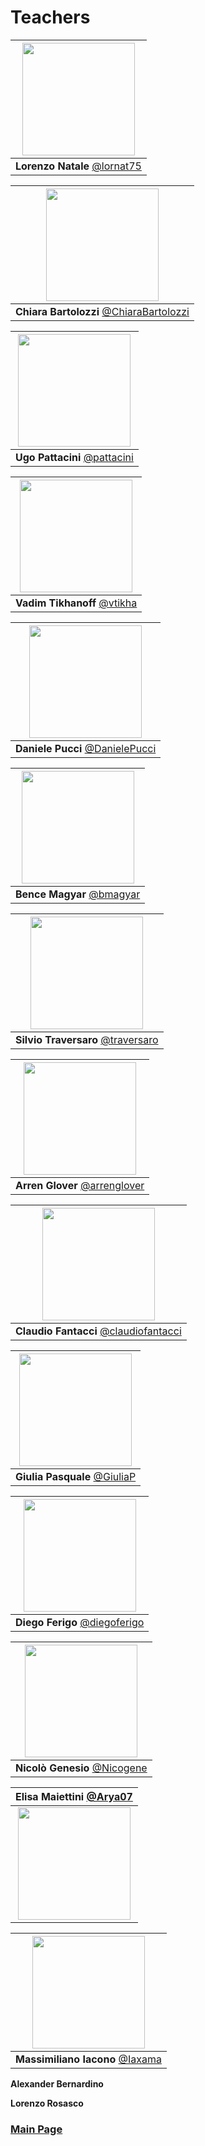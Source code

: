 # Teachers

|[<img src="https://github.com/lornat75.png" width="180">](https://github.com/lornat75)|
|:---:|
| **Lorenzo Natale** [@lornat75](https://github.com/lornat75)|

|[<img src="https://github.com/ChiaraBartolozzi.png" width="180">](https://github.com/ChiaraBartolozzi)|
|:---:|
| **Chiara Bartolozzi** [@ChiaraBartolozzi](https://github.com/ChiaraBartolozzi)|

|[<img src="https://github.com/pattacini.png" width="180">](https://github.com/pattacini)|
|:---:|
| **Ugo Pattacini** [@pattacini](https://github.com/pattacini)|

|[<img src="https://github.com/vtikha.png" width="180">](https://github.com/vtikha)|
|:---:|
| **Vadim Tikhanoff** [@vtikha](https://github.com/vtikha)|

|[<img src="https://github.com/DanielePucci.png" width="180">](https://github.com/DanielePucci)|
|:---:|
| **Daniele Pucci** [@DanielePucci](https://github.com/DanielePucci)|

|[<img src="https://github.com/bmagyar.png" width="180">](https://github.com/bmagyar)|
|:---:|
| **Bence Magyar** [@bmagyar](https://github.com/bmagyar)|

|[<img src="https://github.com/traversaro.png" width="180">](https://github.com/traversaro)|
|:---:|
| **Silvio Traversaro** [@traversaro](https://github.com/traversaro)|

|[<img src="https://github.com/arrenglover.png" width="180">](https://github.com/arrenglover)|
|:---:|
| **Arren Glover** [@arrenglover](https://github.com/arrenglover)|

|[<img src="https://github.com/claudiofantacci.png" width="180">](https://github.com/claudiofantacci)|
|:---:|
| **Claudio Fantacci** [@claudiofantacci](https://github.com/claudiofantacci)|

|[<img src="https://github.com/GiuliaP.png" width="180">](https://github.com/GiuliaP)|
|:---:|
| **Giulia Pasquale** [@GiuliaP](https://github.com/GiuliaP)|

|[<img src="https://github.com/diegoferigo.png" width="180">](https://github.com/diegoferigo)|
|:---:|
| **Diego Ferigo** [@diegoferigo](https://github.com/diegoferigo)|

|[<img src="https://github.com/Nicogene.png" width="180">](https://github.com/Nicogene)|
|:---:|
| **Nicolò Genesio** [@Nicogene](https://github.com/Nicogene)|

| **Elisa Maiettini** [@Arya07](https://github.com/Arya07)|
|:---:|
|[<img src="https://github.com/Arya07.png" width="180">](https://github.com/Arya07)|

|[<img src="https://github.com/Iaxama.png" width="180">](https://github.com/Iaxama)|
|:---:|
| **Massimiliano Iacono** [@Iaxama](https://github.com/Iaxama)|

**Alexander Bernardino**

**Lorenzo Rosasco**

### [Main Page](./README.md)

